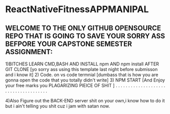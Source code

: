 # ReactNativeFitnessAPPMANIPAL
WELCOME TO THE ONLY GITHUB OPENSOURCE REPO THAT IS GOING TO SAVE YOUR SORRY ASS BEFPORE YOUR CAPSTONE SEMESTER ASSIGNMENT: 
----------------------------------------------------------------------------------------------------------------------------------------------------------
1)BITCHES LEARN CMD,BASH AND INSTALL npm AND npm install AFTER GIT CLONE [yo sorry ass using this template last night before submisson and i know it]
2) Code. on vs code termnial [dumbass that is how you are gonna open the code that you totally didn't write]
3) NPM START [And Enjoy your free marks you PLAGARIZING PIEICE OF SHIT ]
.
.
.
.
.
.
.
.
.
.
.
.
.
.
.
.
.
.
.
.
.
.
.
.
.
.
.
.
.
.
.
.
.
.
.
.
.

4)Also Figure out the BACK-END server shit on your own,i know how to do it but i ain't telling you shit cuz i jam with satan now.
